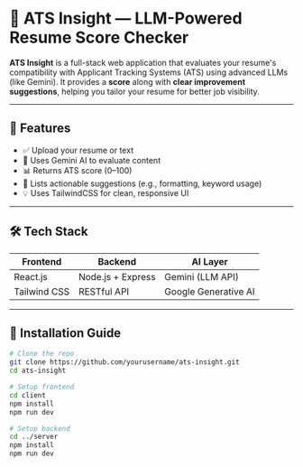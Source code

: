 # 🧠 ATS Insight — LLM-Powered Resume Score Checker

**ATS Insight** is a full-stack web application that evaluates your resume's compatibility with Applicant Tracking Systems (ATS) using advanced LLMs (like Gemini). It provides a **score** along with **clear improvement suggestions**, helping you tailor your resume for better job visibility.

---

## 🚀 Features

- ✅ Upload your resume or text
- 🧠 Uses Gemini AI to evaluate content
- 📊 Returns ATS score (0–100)
- 📌 Lists actionable suggestions (e.g., formatting, keyword usage)
- 💡 Uses TailwindCSS for clean, responsive UI

---

## 🛠️ Tech Stack

| Frontend     | Backend         | AI Layer         |
|--------------|------------------|------------------|
| React.js     | Node.js + Express | Gemini (LLM API) |
| Tailwind CSS | RESTful API       | Google Generative AI |

---

## 🧪 Installation Guide

```bash
# Clone the repo
git clone https://github.com/yourusername/ats-insight.git
cd ats-insight

# Setup frontend
cd client
npm install
npm run dev

# Setup backend
cd ../server
npm install
npm run dev
